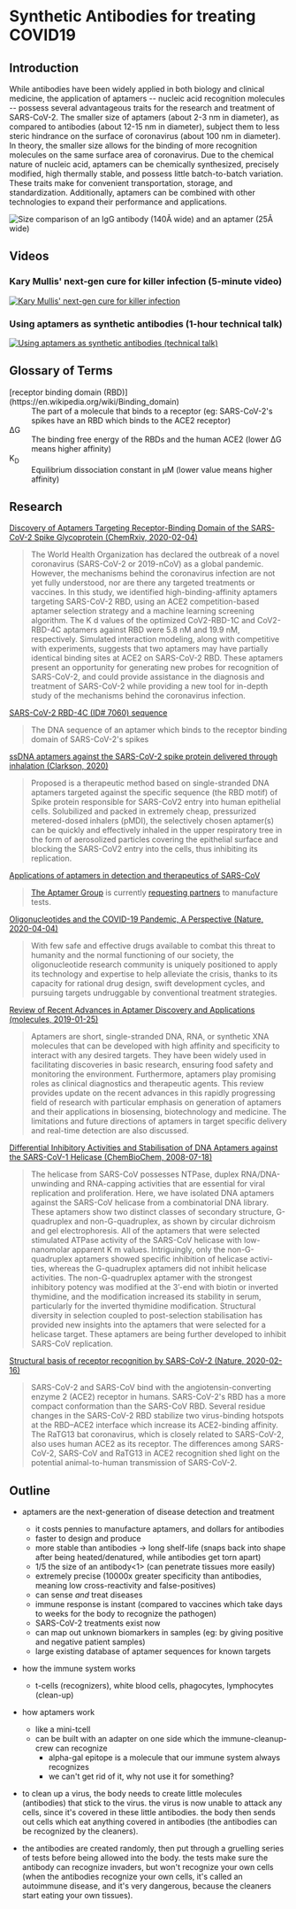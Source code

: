 # Synthetic Antibodies for treating COVID19

## Introduction

While antibodies have been widely applied in both biology and clinical medicine, the application of aptamers -- nucleic acid recognition molecules -- possess several advantageous traits for the research and treatment of SARS-CoV-2. The smaller size of aptamers (about 2-3 nm in diameter), as compared to antibodies (about 12-15 nm in diameter), subject them to less steric hindrance on the surface of coronavirus (about 100 nm in diameter). In theory, the smaller size allows for the binding of more recognition molecules on the same surface area of coronavirus. Due to the chemical nature of nucleic acid, aptamers can be chemically synthesized, precisely modified, high thermally stable, and possess little batch-to-batch variation. These traits make for convenient transportation, storage, and standardization. Additionally, aptamers can be combined with other technologies to expand their performance and applications.

![Size comparison of an IgG antibody (140Å wide) and an aptamer (25Å wide)](images/antibody-vs-aptamer.jpg)

## Videos

### Kary Mullis' next-gen cure for killer infection (5-minute video)
[![Kary Mullis' next-gen cure for killer infection](https://i.ytimg.com/vi/wJttdkKo4nM/hqdefault.jpg)](https://www.youtube.com/watch?v=wJttdkKo4nM)

### Using aptamers as synthetic antibodies (1-hour technical talk)

[![Using aptamers as synthetic antibodies (technical talk)](https://i.ytimg.com/vi/IBEkyVSqaAw/hqdefault.jpg)](https://www.youtube.com/watch?v=IBEkyVSqaAw)


## Glossary of Terms

<dl>
  <dt>[receptor binding domain (RBD)](https://en.wikipedia.org/wiki/Binding_domain)</dt>
  <dd>The part of a molecule that binds to a receptor (eg: SARS-CoV-2's spikes have an RBD which binds to the ACE2 receptor)</dd>

  <dt>ΔG</dt>
  <dd>The binding free energy of the RBDs and the human ACE2 (lower ΔG means higher affinity)</dd>

  <dt>K<sub>D</sub></dt>
  <dd>Equilibrium dissociation constant in µM (lower value means higher affinity)</dd>
</dl>


## Research

[Discovery of Aptamers Targeting Receptor-Binding Domain of the SARS-CoV-2 Spike Glycoprotein (ChemRxiv, 2020-02-04)](https://github.com/epitron/synthetic-antibodies/raw/master/pdfs/Discovery%20of%20Aptamers%20Targeting%20Receptor-Binding%20Domain%20of%20the%20SARS-CoV-2%20Spike%20Glycoprotein%20(ChemRxiv%2C%202020).pdf)
> The World Health Organization has declared the outbreak of a novel coronavirus (SARS-CoV-2 or 2019-nCoV) as a global pandemic. However, the mechanisms behind the coronavirus infection are not yet fully understood, nor are there any targeted treatments or vaccines. In this study, we identified high-binding-affinity aptamers targeting SARS-CoV-2 RBD, using an ACE2 competition-based aptamer selection strategy and a machine learning screening algorithm. The K d values of the optimized CoV2-RBD-1C and CoV2-RBD-4C aptamers against RBD were 5.8 nM and 19.9 nM, respectively. Simulated interaction modeling, along with competitive with experiments, suggests that two aptamers may have partially identical binding sites at ACE2 on SARS-CoV-2 RBD. These aptamers present an opportunity for generating new probes for recognition of SARS-CoV-2, and could provide assistance in the diagnosis and treatment of SARS-CoV-2 while providing a new tool for in-depth study of the mechanisms behind the coronavirus infection.

[SARS-CoV-2 RBD-4C (ID# 7060) sequence](https://www.aptagen.com/aptamer-details/?id=7060)
> The DNA sequence of an aptamer which binds to the receptor binding domain of SARS-CoV-2's spikes

[ssDNA aptamers against the SARS-CoV-2 spike protein delivered through inhalation (Clarkson, 2020)](https://github.com/epitron/synthetic-antibodies/raw/master/pdfs/ssDNA%20aptamers%20against%20the%20SARS-CoV-2%20spike%20protein%20delivered%20through%20inhalation%20(Clarkson%2C%202020).pdf)
> Proposed is a therapeutic method based on single-stranded DNA aptamers targeted against the specific sequence (the RBD motif) of Spike protein responsible for SARS-CoV2 entry into human epithelial cells. Solubilized and packed in extremely cheap, pressurized metered-dosed inhalers (pMDI), the selectively chosen aptamer(s) can be quickly and effectively inhaled in the upper respiratory tree in the form of aerosolized particles covering the epithelial surface and blocking the SARS-CoV2 entry into the cells, thus inhibiting its replication.

[Applications of aptamers in detection and therapeutics of SARS-CoV](https://www.aptamergroup.co.uk/applications-of-aptamers-in-detection-and-therapeutics-of-sars-cov/)
> [The Aptamer Group](https://aptamergroup.co.uk) is currently [requesting partners](https://github.com/epitron/synthetic-antibodies/raw/master/pdfs/AptamerGroup%20COVID-19%20test%2C%20request%20for%20partners%20(2020-03-31).pdf) to manufacture tests.
> [](https://www.aptamergroup.co.uk/aptamers-based-elisa-for-virus-detection-covid-19/)
> [](https://www.aptamergroup.co.uk/applications-of-aptamers-in-protein-detection-and-purification/)

[Oligonucleotides and the COVID-19 Pandemic, A Perspective (Nature, 2020-04-04)](https://github.com/epitron/synthetic-antibodies/raw/master/pdfs/Oligonucleotides%20and%20the%20COVID-19%20Pandemic%2C%20A%20Perspective%20(Nature%2C%202020-04-04).pdf)
> With few safe and effective drugs available to combat this threat to humanity and the normal functioning of our society, the oligonucleotide research community is uniquely positioned to apply its technology and expertise to help alleviate the crisis, thanks to its capacity for rational drug design, swift development cycles, and pursuing targets undruggable by conventional treatment strategies.

[Review of Recent Advances in Aptamer Discovery and Applications (molecules, 2019-01-25)](https://github.com/epitron/synthetic-antibodies/raw/master/pdfs/Review%20of%20Recent%20Advances%20in%20Aptamer%20Discovery%20and%20Applications%20(molecules%2C%202019-01-25).pdf)
> Aptamers are short, single-stranded DNA, RNA, or synthetic XNA molecules that can be developed with high affinity and specificity to interact with any desired targets. They have been widely used in facilitating discoveries in basic research, ensuring food safety and monitoring the environment. Furthermore, aptamers play promising roles as clinical diagnostics and therapeutic agents. This review provides update on the recent advances in this rapidly progressing field of research with particular emphasis on generation of aptamers and their applications in biosensing, biotechnology and medicine. The limitations and future directions of aptamers in target specific delivery and real-time detection are also discussed.

[Differential Inhibitory Activities and Stabilisation of DNA Aptamers against the SARS-CoV-1 Helicase (ChemBioChem, 2008-07-18)](https://github.com/epitron/synthetic-antibodies/raw/master/pdfs/Differential%20Inhibitory%20Activities%20and%20Stabilisation%20of%20DNA%20Aptamers%20against%20the%20SARS-CoV-1%20Helicase%20(ChemBioChem%2C%202008-07-18).pdf)
> The helicase from SARS-CoV possesses NTPase, duplex RNA/DNA-unwinding and RNA-capping activities that are essential for viral replication and proliferation. Here, we have isolated DNA aptamers against the SARS-CoV helicase from a combinatorial DNA library. These aptamers show two distinct classes of secondary structure, G-quadruplex and non-G-quadruplex, as shown by circular dichroism and gel electrophoresis. All of the aptamers that were selected stimulated ATPase activity of the SARS-CoV helicase with low- nanomolar apparent K m values. Intriguingly, only the non-G-quadruplex aptamers showed specific inhibition of helicase activi- ties, whereas the G-quadruplex aptamers did not inhibit helicase activities. The non-G-quadruplex aptamer with the strongest inhibitory potency was modified at the 3’-end with biotin or inverted thymidine, and the modification increased its stability in serum, particularly for the inverted thymidine modification. Structural diversity in selection coupled to post-selection stabilisation has provided new insights into the aptamers that were selected for a helicase target. These aptamers are being further developed to inhibit SARS-CoV replication.

[Structural basis of receptor recognition by SARS-CoV-2 (Nature, 2020-02-16)](https://github.com/epitron/synthetic-antibodies/raw/master/pdfs/Structural%20basis%20of%20receptor%20recognition%20by%20SARS-CoV-2%20(Nature%2C%202020-02-16).pdf)
> SARS-CoV-2 and SARS-CoV bind with the angiotensin-converting enzyme 2 (ACE2) receptor in humans. SARS-CoV-2's RBD has a more compact conformation than the SARS-CoV RBD. Several residue changes in the SARS-CoV-2 RBD stabilize two virus-binding hotspots at the RBD–ACE2 interface which increase its ACE2-binding affinity. The RaTG13 bat coronavirus, which is closely related to SARS-CoV-2, also uses human ACE2 as its receptor. The differences among SARS-CoV-2, SARS-CoV and RaTG13 in ACE2 recognition shed light on the potential animal-to-human transmission of SARS-CoV-2.


## Outline

* aptamers are the next-generation of disease detection and treatment
  * it costs pennies to manufacture aptamers, and dollars for antibodies
  * faster to design and produce
  * more stable than antibodies -> long shelf-life (snaps back into shape after being heated/denatured, while antibodies get torn apart)
  * 1/5 the size of an antibody<1> (can penetrate tissues more easily)
  * extremely precise (10000x greater specificity than antibodies, meaning low cross-reactivity and false-positives)
  * can sense *and* treat diseases
  * immune response is instant (compared to vaccines which take days to weeks for the body to recognize the pathogen)
  * SARS-CoV-2 treatments exist now
  * can map out unknown biomarkers in samples (eg: by giving positive and negative patient samples)
  * large existing database of aptamer sequences for known targets
* how the immune system works
  * t-cells (recognizers), white blood cells, phagocytes, lymphocytes (clean-up)
* how aptamers work
  * like a mini-tcell
  * can be built with an adapter on one side which the immune-cleanup-crew can recognize
    * alpha-gal epitope is a molecule that our immune system always recognizes
    * we can't get rid of it, why not use it for something?

* to clean up a virus, the body needs to create little molecules (antibodies) that stick to the virus. the virus is now unable to attack any cells, since it's covered in these little antibodies. the body then sends out cells which eat anything covered in antibodies (the antibodies can be recognized by the cleaners).
* the antibodies are created randomly, then put through a gruelling series of tests before being allowed into the body. the tests make sure the antibody can recognize invaders, but won't recognize your own cells (when the antibodies recognize your own cells, it's called an autoimmune disease, and it's very dangerous, because the cleaners start eating your own tissues).
